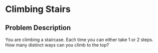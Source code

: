 # Climbing Stairs

## Problem Description

You are climbing a staircase. Each time you can either take 1 or 2 steps. How many distinct ways can you climb to the top?
